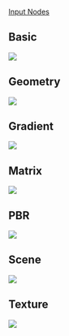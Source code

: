 [Input Nodes](https://docs.unity3d.com/Packages/com.unity.shadergraph@7.3/manual/Input-Nodes.html)


## Basic
![](Basic.png)

## Geometry
![](Geometry.png)

## Gradient
![](Gradient.png)

## Matrix
![](Matrix.png)

## PBR
![](PBR.png)

## Scene
![](Scene.png)

## Texture
![](Texture.png)